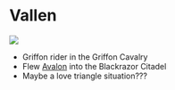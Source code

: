 # Vallen
![](Pictures/Vallen.png)
- Griffon rider in the Griffon Cavalry
- Flew [Avalon](PCs/Current/Avalon.md) into the Blackrazor Citadel
- Maybe a love triangle situation???